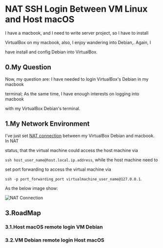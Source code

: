# NAT SSH Login Between VM Linux and Host macOS

I have a macbook, and I need to write server project, so I have to install

VirtualBox on my macbook, also, I enjoy wandering into Debian,. Again, I

have install and config Debian into VirtualBox.

## 0.My Question

Now, my question are: I have needed to login VirtualBox's Debian in my macbook

terminal; As the same time, I have enough interests on logging into macbook

with my VirtualBox Debian's terminal.

## 1.My Network Environment

I've just set [NAT connection](https://en.wikipedia.org/wiki/Network_address_translation) between my VirtualBox Debian and macbook. In NAT

status, that the virtual machine could access the host machine via

`ssh host_user_name@host.local.ip.address`, while the host machine need to

set port forwarding to access the virtual machine via

`ssh -p port_forwarding_port virtualmachine_user_name@127.0.0.1`.

As the below image show:

![NAT Connection](https://digglife.net/wp-content/uploads/2011/05/shared-networking.png "NAT")

## 3.RoadMap

### 3.1.Host macOS remote login VM Debian

### 3.2.VM Debian remote login Host macOS
